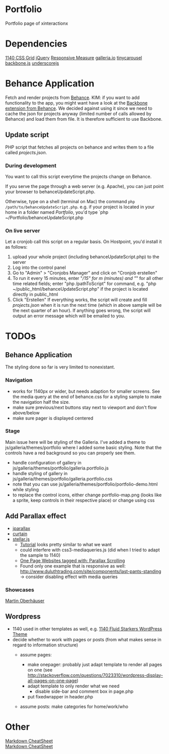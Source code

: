 # Portfolio
Portfolio page of xinteractionx

# Dependencies
[1140 CSS Grid](http://cssgrid.net/)
[jQuery](http://jquery.com)
[Responsive Measure](http://jbrewer.github.com/Responsive-Measure/)
[galleria.io](http://galleria.io/)
[tinycarousel](http://baijs.nl/tinycarousel/)
[backbone.js](http://backbonejs.org)
[underscorejs](http://underscorejs.org)

# Behance Application
Fetch and render projects from [Behance](http://www.behance.net/).
KIM: if you want to add functionality to the app, you might want have a look
at the [Backbone extension from Behance](https://github.com/behance/network_api_backbone).
We decided against using it since we need to cache the json for projects anyway 
(limited number of calls allowed by Behance) and load them from file. It is 
therefore sufficient to use Backbone.

## Update script
PHP script that fetches all projects on behance and writes them to a file
called _projects.json_.

### During development
You want to call this script everytime the projects change on Behance.

If you serve the page through a web server (e.g. Apache), you can just point
your browser to behanceUpdateScript.php.

Otherwise, type on a shell (terminal on Mac) the command `php /path/to/behanceUpdateScript.php`.
e.g. if your project is located in your home in a folder named _Portfolio_, you'd
type `php ~/Portfolio/behanceUpdateScript.php

### On live server
Let a cronjob call this script on a regular basis. On Hostpoint, you'd install
it as follows:
1. upload your whole project (including behanceUpdateScript.php) to the server
2. Log into the control panel
3. Go to "Admin" > "Cronjobs Manager" and click on "Cronjob erstellen"
4. To run it every 15 minutes, enter "*/15" for _m_ (minutes) and "*" for all 
other time related fields; enter "php /pathToScript" for command, 
e.g. "php ~/public_html/behanceUpdateScript.php" if the project is located directly in public_html
5. Click "Erstellen"
If everything works, the script will create and fill _projects.json_ when
it is run the next time (which in above sample will be the next quarter of an hour).
If anything goes wrong, the script will output an error message which will be 
emailed to you.

# TODOs

## Behance Application
The styling done so far is very limited to nonexistant.

### Navigation
* works for 1140px or wider, but needs adaption for smaller screens. See the 
 	media query at the end of behance.css for a styling sample to make the 
 	navigation half the size.
* make sure previous/next buttons stay next to viewport and don't flow above/below
* make sure pager is displayed centered

### Stage
Main issue here will be styling of the Galleria. I've added a theme to 
js/galleria/themes/portfolio where I added some basic styling. Note that the
controls have a red background so you can properly see them. 
* handle configuration of gallery in js/galleria/themes/portfolio/galleria.portfolio.js
* handle styling of gallery in js/galleria/themes/portfolio/galleria.portfolio.css
* note that you can use js/galleria/themes/portfolio/portfolio-demo.html while styling
* to replace the control icons, either change portfolio-map.png (looks like a 
sprite, keep controls in their respective place) or change using css 


## Add Parallax effect
* [jparallax](http://stephband.info/jparallax/)
* [curtain](http://editsquarterly.com/)
* [stellar.js](http://markdalgleish.com/projects/stellar.js/)
  * [Tutorial](http://webdesign.tutsplus.com/tutorials/complete-websites/create-a-parallax-scrolling-website-using-stellar-js) looks pretty similar to what we want
  * could interfere with css3-mediaqueries.js (did when I tried to adapt the sample to 1140)
  * [One Page Websites tagged with: Parallax Scrolling](http://onepagelove.com/tag/parallax-scrolling)
  * Found only one example that is responsive as well: http://www.duluthtrading.com/site/components/last-pants-standing -> consider disabling effect with media queries

### Showcases
[Martin Oberhäuser](http://www.oberhaeuser.info)

## Wordpress
* 1140 used in other templates as well, e.g. [1140 Fluid Starkers WordPress Theme](http://www.thedotmack.com/2011/07/19/1140-fluid-starkers-wordpress-theme)
* decide whether to work with pages or posts (from what makes sense in regard to information structure)
  * assume pages:
	- make onepager: probably just adapt template to render all pages on one (see http://stackoverflow.com/questions/7023310/wordpress-display-all-pages-on-one-page)
	- adapt template to only render what we need
  		- disable side-bar and comment box in page.php
	- put fixedwrapper in header.php

  * assume posts: make categories for home/work/who

# Other
[Markdown CheatSheet](http://warpedvisions.org/projects/markdown-cheat-sheet/)  
[Markdown CheatSheet](https://en.wikipedia.org/wiki/Markdown)
